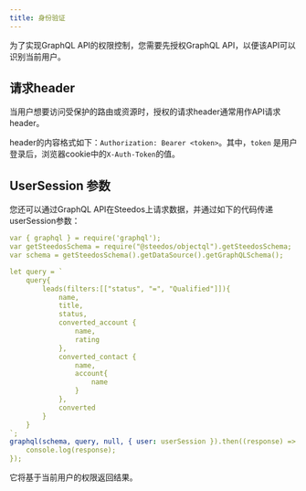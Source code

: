 ```yaml
---
title: 身份验证
---
```


<!-- 每当用户想要访问受保护的路由或资源时，通常使用Authorization header。header的内容应如下所示：
`Authorization: Bearer <token>`
token是用户登陆后在前端设置的cookie里的`X-Auth-Token`或者是local storage中的`Meteor.loginToken` -->

为了实现GraphQL API的权限控制，您需要先授权GraphQL API，以便该API可以识别当前用户。

## 请求header

当用户想要访问受保护的路由或资源时，授权的请求header通常用作API请求header。

header的内容格式如下：`Authorization: Bearer <token>`。其中，`token`
是用户登录后，浏览器cookie中的`X-Auth-Token`的值。

## UserSession 参数

您还可以通过GraphQL API在Steedos上请求数据，并通过如下的代码传递userSession参数：

```yml
var { graphql } = require('graphql');
var getSteedosSchema = require("@steedos/objectql").getSteedosSchema;
var schema = getSteedosSchema().getDataSource().getGraphQLSchema();

let query = `
    query{
        leads(filters:[["status", "=", "Qualified"]]){
            name,
            title,
            status,
            converted_account {
                name,
                rating
            },
            converted_contact {
                name,
                account{
                    name
                }
            },
            converted
        }
    }
`;
graphql(schema, query, null, { user: userSession }).then((response) => {
    console.log(response);
});
```

它将基于当前用户的权限返回结果。
